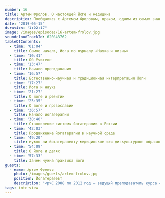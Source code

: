 ```yaml
---
number: 16
title: Артем Фролов. О настоящей йоге и медицине
description: Пообщались с Артемом Фроловым, врачом, одним из самых знающих и известных йогатерапевтов нашей страны о его пути в йогу, настоящей практике и о том вкладе, который может внести йога в медицину.
date: "2019-05-15"
duration: "1:02:17"
image: /images/episodes/16-artem-frolov.jpg
soundcloudTrackId: 620943762
tableOfContents:
  - time: "01:04"
    title: Самое начало, йога по журналу «Наука и жизнь»
  - time: "10:41"
    title: Об Учителе
  - time: "13:47"
    title: Начало преподавания
  - time: "16:57"
    title: Естественно-научная и традиционная интерпретация йоги
  - time: "17:27"
    title: Йога и наука
  - time: "21:27"
    title: О йоге и религии
  - time: "25:35"
    title: О йоге и православии
  - time: "36:57"
    title: Начало йогатерапии
  - time: "38:40"
    title: Становление системы йогатерапии в России
  - time: "42:03"
    title: Продвижение йогатерапии в научной среде
  - time: "49:20"
    title: Нужно ли йогатерапевту медицинское или физкультурное образование
  - time: "54:09"
    title: О йоге и детях
  - time: "57:33"
    title: Зачем нужна практика йоги
guests:
  - name: Артем Фролов
    photo: /images/guests/artem-frolov.jpg
    position: Йогатерапевт
    description: "<p>С 2008 по 2012 год — ведущий преподаватель курса «Йогатерапия» Института традиционных систем оздоровления (Москва). В 2012-13 году — руководитель курса «Йогатерапия» Института Йогатерапии (Москва).</p><p>С 2013 года и по настоящее время — руководитель и ведущий преподаватель <a href='https://yogatherapia.ru/' rel='nofollow'>курса «Йогатерапия»</a> Санкт-Петербургского Института восточных методов реабилитации (СПб ИВМР).</p><p>Преподаватель <a href='https://yogatherapia.ru/' rel='nofollow'>курса подготовки инструкторов йоги СПб ИВМР</a>, курса подготовки преподавателей «ЙОГА 108».</p><p>Организатор ежегодной конференции <a href='http://yogatherapia-conf.ru/conf/' rel='nofollow'>«Практическая йогатерапия»</a></p><p>Председатель Санкт-Петербургского йогатерапевтического общества. Автор книг <a href='http://artem-frolov.spb.ru/news/1071' rel='nofollow'>«Травы для йогов»</a>, <a href='http://artem-frolov.spb.ru/news/1276' rel='nofollow'>«Йогатерапия»</a>, <a href='http://artem-frolov.spb.ru/news/1548' rel='nofollow'>«Пранаяма и шаткарма»</a>, ряда научных и научно-популярных публикаций по физиологии йоги, йогатерапии, фитотерапии и реабилитации.</p><p>Официальный сайт Артема: <a href='http://artem-frolov.spb.ru'>artem-frolov.spb.ru</a></p>"
tags: interview
---
```

